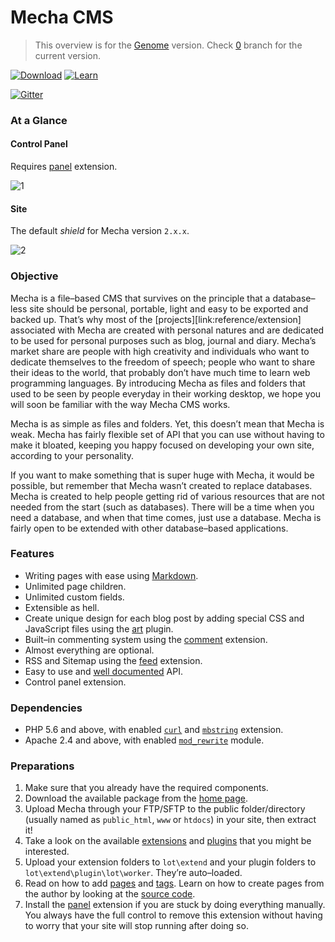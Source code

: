 Mecha CMS
=========

> This overview is for the [Genome](https://github.com/mecha-cms/genome) version. Check [0](https://github.com/mecha-cms/mecha/tree/0) branch for the current version.

[![Download](https://cloud.githubusercontent.com/assets/1669261/25494257/3d373b0c-2ba3-11e7-8f88-13e36d1b5bd9.png)](http://mecha-cms.com) [![Learn](https://cloud.githubusercontent.com/assets/1669261/25494261/410de820-2ba3-11e7-86e4-bc7901ed403b.png)](http://mecha-cms.com/reference)

[![Gitter](https://img.shields.io/gitter/room/nwjs/nw.js.svg)](https://gitter.im/mecha-cms?utm_source=share-link&utm_medium=link&utm_campaign=share-link)

### At a Glance

#### Control Panel

Requires [panel](https://github.com/mecha-cms/extend.panel) extension.

![1](https://cloud.githubusercontent.com/assets/1669261/25493598/f831dd3e-2ba0-11e7-8733-c0bd36c68653.png)

#### Site

The default _shield_ for Mecha version `2.x.x`.

![2](https://cloud.githubusercontent.com/assets/1669261/25493599/f87525a8-2ba0-11e7-9df0-523858a32c55.png)

### Objective

Mecha is a file–based CMS that survives on the principle that a database–less site should be personal, portable, light and easy to be exported and backed up. That’s why most of the [projects][link:reference/extension] associated with Mecha are created with personal natures and are dedicated to be used for personal purposes such as blog, journal and diary. Mecha’s market share are people with high creativity and individuals who want to dedicate themselves to the freedom of speech; people who want to share their ideas to the world, that probably don’t have much time to learn web programming languages. By introducing Mecha as files and folders that used to be seen by people everyday in their working desktop, we hope you will soon be familiar with the way Mecha CMS works.

Mecha is as simple as files and folders. Yet, this doesn’t mean that Mecha is weak. Mecha has fairly flexible set of API that you can use without having to make it bloated, keeping you happy focused on developing your own site, according to your personality.

If you want to make something that is super huge with Mecha, it would be possible, but remember that Mecha wasn’t created to replace databases. Mecha is created to help people getting rid of various resources that are not needed from the start (such as databases). There will be a time when you need a database, and when that time comes, just use a database. Mecha is fairly open to be extended with other database–based applications.

### Features

 - Writing pages with ease using [Markdown](http://mecha-cms.com/article/markdown-syntax).
 - Unlimited page children.
 - Unlimited custom fields.
 - Extensible as hell.
 - Create unique design for each blog post by adding special CSS and JavaScript files using the [art](https://github.com/mecha-cms/genome/tree/master/lot/extend/plugin/lot/worker/art) plugin.
 - Built–in commenting system using the [comment](https://github.com/mecha-cms/extend.comment) extension.
 - Almost everything are optional.
 - RSS and Sitemap using the [feed](https://github.com/mecha-cms/extend.feed) extension.
 - Easy to use and [well documented](http://mecha-cms.com/reference) API.
 - Control panel extension.

### Dependencies

 - PHP 5.6 and above, with enabled [`curl`](http://php.net/manual/en/book.curl.php "PHP Extension `curl`") and [`mbstring`](http://php.net/manual/en/book.mbstring.php "PHP Extension `mbstring`") extension.
 - Apache 2.4 and above, with enabled [`mod_rewrite`](http://httpd.apache.org/docs/current/mod/mod_rewrite.html "Apache Module `mod_rewrite`") module.

### Preparations

 1. Make sure that you already have the required components.
 2. Download the available package from the [home page](http://mecha-cms.com).
 3. Upload Mecha through your FTP/SFTP to the public folder/directory (usually named as `public_html`, `www` or `htdocs`) in your site, then extract it!
 4. Take a look on the available [extensions](http://mecha-cms.com/reference/extension) and [plugins](http://mecha-cms.com/reference/extension/plugin) that you might be interested.
 5. Upload your extension folders to `lot\extend` and your plugin folders to `lot\extend\plugin\lot\worker`. They’re auto–loaded.
 6. Read on how to add [pages](http://mecha-cms.com/reference/extension/page) and [tags](http://mecha-cms.com/reference/extension/tag). Learn on how to create pages from the author by looking at the [source code](https://github.com/mecha-cms/lot.page).
 7. Install the [panel](https://github.com/mecha-cms/extend.panel) extension if you are stuck by doing everything manually. You always have the full control to remove this extension without having to worry that your site will stop running after doing so.
